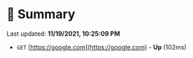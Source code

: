 # 📖 Summary
Last updated: **11/19/2021, 10:25:09 PM**

- `GET` [https://google.com](https://google.com) - **Up** (102ms)
